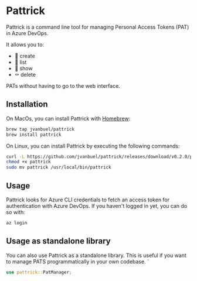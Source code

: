 # Pattrick

Pattrick is a command line tool for managing Personal Access Tokens (PAT) in Azure DevOps.

It allows you to:

- 🐣 create
- 📖 list
- 🔎 show
- ⚰️ delete

PATs without having to go to the web interface.

## Installation

On MacOs, you can install Pattrick with [Homebrew](https://brew.sh/):

```bash
brew tap jvanbuel/pattrick
brew install pattrick
```

On Linux, you can install Pattrick by executing the following commands:

```bash
curl -L https://github.com/jvanbuel/pattrick/releases/download/v0.2.0/pattrick-x86_64-unknown-linux-gnu.tar.gz | tar xvz --strip-components 3
chmod +x pattrick
sudo mv pattrick /usr/local/bin/pattrick
```

## Usage

Pattrick looks for Azure CLI credentials to fetch an access token for authentication with Azure DevOps. If you haven't logged in yet, you can do so with:

```bash
az login
```

## Usage as standalone library

You can also use Pattrick as a standalone library. This is useful if you want to manage PATS programmatically in your own codebase.
`

```rust
use pattrick::PatManager;
```

